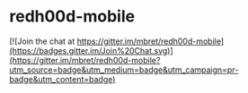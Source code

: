# redh00d-mobile

[![Join the chat at https://gitter.im/mbret/redh00d-mobile](https://badges.gitter.im/Join%20Chat.svg)](https://gitter.im/mbret/redh00d-mobile?utm_source=badge&utm_medium=badge&utm_campaign=pr-badge&utm_content=badge)
